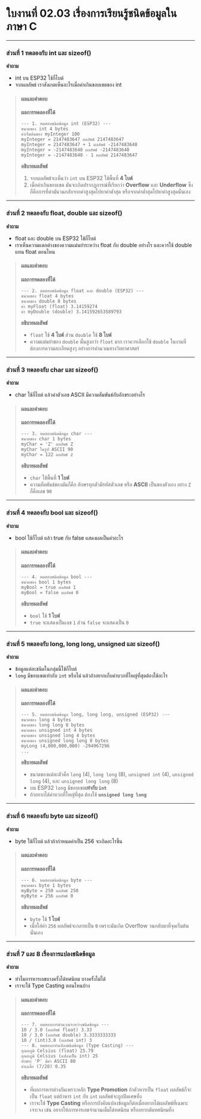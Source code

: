 # ใบงานที่ 02.03 เรื่องการเรียนรู้ชนิดข้อมูลในภาษา C

---

### ส่วนที่ 1 ทดลองกับ int และ sizeof()

__คำถาม__ 

*   int บน ESP32 ใช้กี่ไบต์
*   จากผลลัพธ์ เราสังเกตเห็นอะไรเมื่อค่าเกินขอบเขตของ int

> #### **ผลและคำตอบ**
>
> **ผลการทดลองที่ได้**
> ```
> --- 1. ทดสอบชนิดข้อมูล int (ESP32) ---
> ขนาดของ int 4 bytes
> ค่าเริ่มต้นของ myInteger 100
> myInteger = 2147483647 ผลลัพธ์ 2147483647
> myInteger = 2147483647 + 1 ผลลัพธ์ -2147483648
> myInteger = -2147483648 ผลลัพธ์ -2147483648
> myInteger = -2147483648 - 1 ผลลัพธ์ 2147483647
> ```
> **อธิบายผลลัพธ์**
>
> 1.  จากผลลัพธ์จะเห็นว่า `int` บน ESP32 ใช้พื้นที่ **4 ไบต์**
> 2.  เมื่อค่าเกินขอบเขต มันจะเกิดปรากฏการณ์ที่เรียกว่า **Overflow** และ **Underflow** ซึ่งก็คือการที่ค่ามันวนกลับจากค่าสูงสุดไปหาค่าต่ำสุด หรือจากค่าต่ำสุดไปหาค่าสูงสุดนั่นเอง

---

### ส่วนที่ 2 ทดลองกับ float, double และ sizeof()

__คำถาม__

*   float และ double บน ESP32 ใช้กี่ไบต์
*   เราเห็นความแตกต่างของความแม่นยำระหว่าง float กับ double อย่างไร และควรใช้ double แทน float ตอนไหน

> #### **ผลและคำตอบ**
>
> **ผลการทดลองที่ได้**
> ```
> --- 2. ทดสอบชนิดข้อมูล float และ double (ESP32) ---
> ขนาดของ float 4 bytes
> ขนาดของ double 8 bytes
> ค่า myFloat (float) 3.14159274
> ค่า myDouble (double) 3.141592653589793
> ```
> **อธิบายผลลัพธ์**
>
> *   `float` ใช้ **4 ไบต์** ส่วน `double` ใช้ **8 ไบต์**
> *   ความแม่นยำของ `double` นั้นสูงกว่า `float` มาก เราควรเลือกใช้ `double` ในงานที่ต้องการความละเอียดสูงๆ อย่างการคำนวณทางวิทยาศาสตร์

---

### ส่วนที่ 3 ทดลองกับ char และ sizeof()

__คำถาม__

*   char ใช้กี่ไบต์ แล้วค่าตัวเลข ASCII มีความสัมพันธ์กับอักขระอย่างไร

> #### **ผลและคำตอบ**
>
> **ผลการทดลองที่ได้**
> ```
> --- 3. ทดสอบชนิดข้อมูล char ---
> ขนาดของ char 1 bytes
> myChar = 'Z' ผลลัพธ์ Z
> myChar ในรูป ASCII 90
> myChar = 122 ผลลัพธ์ z
> ```
> **อธิบายผลลัพธ์**
>
> *   `char` ใช้พื้นที่ **1 ไบต์**
> *   ความสัมพันธ์ของมันก็คือ อักษรทุกตัวมีรหัสตัวเลข หรือ **ASCII** เป็นของตัวเอง อย่าง `Z` ก็คือเลข `90`

---

### ส่วนที่ 4 ทดลองกับ bool และ sizeof()

__คำถาม__

*   bool ใช้กี่ไบต์ แล้ว true กับ false แสดงผลเป็นค่าอะไร

> #### **ผลและคำตอบ**
>
> **ผลการทดลองที่ได้**
> ```
> --- 4. ทดสอบชนิดข้อมูล bool ---
> ขนาดของ bool 1 bytes
> myBool = true ผลลัพธ์ 1
> myBool = false ผลลัพธ์ 0
> ```
> **อธิบายผลลัพธ์**
>
> *   `bool` ใช้ **1 ไบต์**
> *   `true` จะแสดงเป็นเลข `1` ส่วน `false` จะแสดงเป็น `0`

---

### ส่วนที่ 5 ทดลองกับ long, long long, unsigned และ sizeof()

__คำถาม__

*   ข้อมูลแต่ละชนิดในกลุ่มนี้ใช้กี่ไบต์
*   `long` มีขอบเขตเท่ากับ `int` หรือไม่ แล้วถ้าอยากเก็บค่าบวกที่ใหญ่ที่สุดต้องใช้อะไร

> #### **ผลและคำตอบ**
>
> **ผลการทดลองที่ได้**
> ```
> --- 5. ทดสอบชนิดข้อมูล long, long long, unsigned (ESP32) ---
> ขนาดของ long 4 bytes
> ขนาดของ long long 8 bytes
> ขนาดของ unsigned int 4 bytes
> ขนาดของ unsigned long 4 bytes
> ขนาดของ unsigned long long 8 bytes
> myLong (4,000,000,000) -294967296
> ...
> ```
> **อธิบายผลลัพธ์**
>
> *   ขนาดของแต่ละตัวคือ `long` (4), `long long` (8), `unsigned int` (4), `unsigned long` (4), และ `unsigned long long` (8)
> *   บน ESP32 `long` มีขอบเขต**เท่ากับ `int`**
> *   ถ้าอยากได้ค่าบวกที่ใหญ่ที่สุด ต้องใช้ **`unsigned long long`**

---

### ส่วนที่ 6 ทดลองกับ byte และ sizeof()

__คำถาม__

*   byte ใช้กี่ไบต์ แล้วถ้ากำหนดค่าเป็น 256 จะเกิดอะไรขึ้น

> #### **ผลและคำตอบ**
>
> **ผลการทดลองที่ได้**
> ```
> --- 6. ทดสอบชนิดข้อมูล byte ---
> ขนาดของ byte 1 bytes
> myByte = 250 ผลลัพธ์ 250
> myByte = 256 ผลลัพธ์ 0
> ```
> **อธิบายผลลัพธ์**
>
> *   `byte` ใช้ **1 ไบต์**
> *   เมื่อใส่ค่า `256` ผลลัพธ์จะกลายเป็น `0` เพราะมันเกิด Overflow วนกลับมาที่จุดเริ่มต้นนั่นเอง

---

### ส่วนที่ 7 และ 8 เรื่องการแปลงชนิดข้อมูล

__คำถาม__

*   ทำไมการหารเลขบางครั้งได้ทศนิยม บางครั้งไม่ได้
*   เราจะใช้ Type Casting ตอนไหนบ้าง

> #### **ผลและคำตอบ**
>
> **ผลการทดลองที่ได้**
> ```
> --- 7. ทดสอบการคำนวณระหว่างชนิดข้อมูล ---
> 10 / 3.0 (ผลลัพธ์ float) 3.33
> 10 / 3.0 (ผลลัพธ์ double) 3.3333333333
> 10 / (int)3.0 (ผลลัพธ์ int) 3
> --- 8. ทดสอบการแปลงชนิดข้อมูล (Type Casting) ---
> อุณหภูมิ Celsius (float) 25.79
> อุณหภูมิ Celsius (แปลงเป็น int) 25
> อักขระ 'P' มีค่า ASCII 80
> ค่าเฉลี่ย (7/20) 0.35
> ```
> **อธิบายผลลัพธ์**
>
> *   ที่ผลการหารต่างกันเพราะหลัก **Type Promotion** ถ้าตัวหารเป็น `float` ผลลัพธ์ก็จะเป็น `float` แต่ถ้าหาร `int` กับ `int` ผลลัพธ์จะถูกปัดเศษทิ้ง
> *   เราจะใช้ **Type Casting** หรือการบังคับแปลงข้อมูลก็ต่อเมื่ออยากได้ผลลัพธ์ที่เฉพาะเจาะจง เช่น อยากให้การหารเลขจำนวนเต็มได้ทศนิยม หรืออยากตัดทศนิยมทิ้ง
